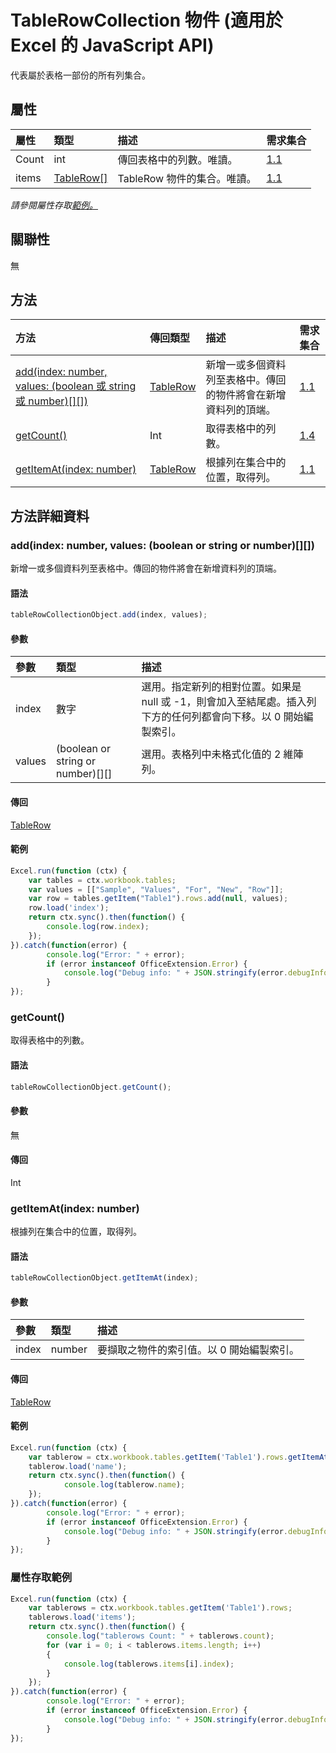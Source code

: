 # <a name="tablerowcollection-object-javascript-api-for-excel"></a>TableRowCollection 物件 (適用於 Excel 的 JavaScript API)

代表屬於表格一部份的所有列集合。

## <a name="properties"></a>屬性

| 屬性       | 類型	    |描述| 需求集合|
|:---------------|:--------|:----------|:----|
|Count|int|傳回表格中的列數。唯讀。|[1.1](../requirement-sets/excel-api-requirement-sets.md)|
|items|[TableRow[]](tablerow.md)|TableRow 物件的集合。唯讀。|[1.1](../requirement-sets/excel-api-requirement-sets.md)|

_請參閱屬性存取[範例。](#property-access-examples)_

## <a name="relationships"></a>關聯性
無


## <a name="methods"></a>方法

| 方法           | 傳回類型    |描述| 需求集合|
|:---------------|:--------|:----------|:----|
|[add(index: number, values: (boolean 或 string 或 number)[][])](#addindex-number-values-boolean-or-string-or-number)|[TableRow](tablerow.md)|新增一或多個資料列至表格中。傳回的物件將會在新增資料列的頂端。|[1.1](../requirement-sets/excel-api-requirement-sets.md)|
|[getCount()](#getcount)|Int|取得表格中的列數。|[1.4](../requirement-sets/excel-api-requirement-sets.md)|
|[getItemAt(index: number)](#getitematindex-number)|[TableRow](tablerow.md)|根據列在集合中的位置，取得列。|[1.1](../requirement-sets/excel-api-requirement-sets.md)|

## <a name="method-details"></a>方法詳細資料


### <a name="addindex-number-values-boolean-or-string-or-number"></a>add(index: number, values: (boolean or string or number)[][])
新增一或多個資料列至表格中。傳回的物件將會在新增資料列的頂端。

#### <a name="syntax"></a>語法
```js
tableRowCollectionObject.add(index, values);
```

#### <a name="parameters"></a>參數
| 參數	       | 類型    |描述|
|:---------------|:--------|:----------|
|index|數字|選用。指定新列的相對位置。如果是 null 或 -1，則會加入至結尾處。插入列下方的任何列都會向下移。以 0 開始編製索引。|
|values|(boolean or string or number)[][]|選用。表格列中未格式化值的 2 維陣列。|

#### <a name="returns"></a>傳回
[TableRow](tablerow.md)

#### <a name="examples"></a>範例

```js
Excel.run(function (ctx) { 
    var tables = ctx.workbook.tables;
    var values = [["Sample", "Values", "For", "New", "Row"]];
    var row = tables.getItem("Table1").rows.add(null, values);
    row.load('index');
    return ctx.sync().then(function() {
        console.log(row.index);
    });
}).catch(function(error) {
        console.log("Error: " + error);
        if (error instanceof OfficeExtension.Error) {
            console.log("Debug info: " + JSON.stringify(error.debugInfo));
        }
});
```

### <a name="getcount"></a>getCount()
取得表格中的列數。

#### <a name="syntax"></a>語法
```js
tableRowCollectionObject.getCount();
```

#### <a name="parameters"></a>參數
無

#### <a name="returns"></a>傳回
Int

### <a name="getitematindex-number"></a>getItemAt(index: number)
根據列在集合中的位置，取得列。

#### <a name="syntax"></a>語法
```js
tableRowCollectionObject.getItemAt(index);
```

#### <a name="parameters"></a>參數
| 參數	       | 類型    |描述|
|:---------------|:--------|:----------|
|index|number|要擷取之物件的索引值。以 0 開始編製索引。|

#### <a name="returns"></a>傳回
[TableRow](tablerow.md)

#### <a name="examples"></a>範例

```js
Excel.run(function (ctx) { 
    var tablerow = ctx.workbook.tables.getItem('Table1').rows.getItemAt(0);
    tablerow.load('name');
    return ctx.sync().then(function() {
            console.log(tablerow.name);
    });
}).catch(function(error) {
        console.log("Error: " + error);
        if (error instanceof OfficeExtension.Error) {
            console.log("Debug info: " + JSON.stringify(error.debugInfo));
        }
});
```
### <a name="property-access-examples"></a>屬性存取範例

```js
Excel.run(function (ctx) { 
    var tablerows = ctx.workbook.tables.getItem('Table1').rows;
    tablerows.load('items');
    return ctx.sync().then(function() {
        console.log("tablerows Count: " + tablerows.count);
        for (var i = 0; i < tablerows.items.length; i++)
        {
            console.log(tablerows.items[i].index);
        }
    });
}).catch(function(error) {
        console.log("Error: " + error);
        if (error instanceof OfficeExtension.Error) {
            console.log("Debug info: " + JSON.stringify(error.debugInfo));
        }
});
```